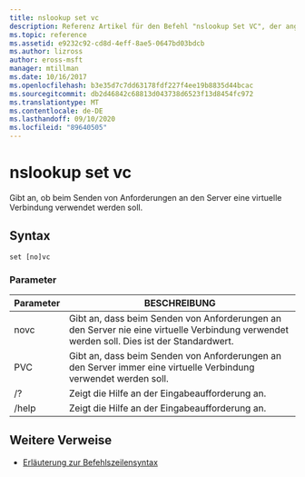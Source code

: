 ```yaml
---
title: nslookup set vc
description: Referenz Artikel für den Befehl "nslookup Set VC", der angibt, ob beim Senden von Anforderungen an den Server eine virtuelle Verbindung verwendet werden soll.
ms.topic: reference
ms.assetid: e9232c92-cd8d-4eff-8ae5-0647bd03bdcb
ms.author: lizross
author: eross-msft
manager: mtillman
ms.date: 10/16/2017
ms.openlocfilehash: b3e35d7c7dd63178fdf227f4ee19b8835d44bcac
ms.sourcegitcommit: db2d46842c68813d043738d6523f13d8454fc972
ms.translationtype: MT
ms.contentlocale: de-DE
ms.lasthandoff: 09/10/2020
ms.locfileid: "89640505"
---
```

# <a name="nslookup-set-vc"></a>nslookup set vc

Gibt an, ob beim Senden von Anforderungen an den Server eine virtuelle Verbindung verwendet werden soll.

## <a name="syntax"></a>Syntax

```
set [no]vc
```

### <a name="parameters"></a>Parameter


| Parameter | BESCHREIBUNG |
| ---------- | ---------- |
| novc | Gibt an, dass beim Senden von Anforderungen an den Server nie eine virtuelle Verbindung verwendet werden soll. Dies ist der Standardwert. |
| PVC | Gibt an, dass beim Senden von Anforderungen an den Server immer eine virtuelle Verbindung verwendet werden soll. |
| /? | Zeigt die Hilfe an der Eingabeaufforderung an. |
| /help | Zeigt die Hilfe an der Eingabeaufforderung an. |

## <a name="additional-references"></a>Weitere Verweise

- [Erläuterung zur Befehlszeilensyntax](command-line-syntax-key.md)
